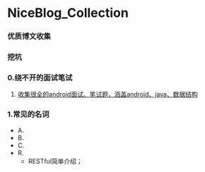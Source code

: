 # NiceBlog\_Collection

### 优质博文收集

### 挖坑

### 0.绕不开的面试笔试

1. [收集很全的android面试、笔试题，涵盖android、java、数据结构](https://github.com/Mr-YangCheng/ForAndroidInterview)

### 1.常见的名词

* A.
* B.
* C.
* R.
  * RESTful简单介绍；


